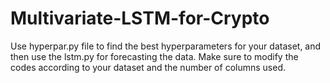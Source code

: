 # Multivariate-LSTM-for-Crypto

Use hyperpar.py file to find the best hyperparameters for your dataset, and then use the lstm.py for forecasting the data. 
Make sure to modify the codes according to your dataset and the number of columns used. 
